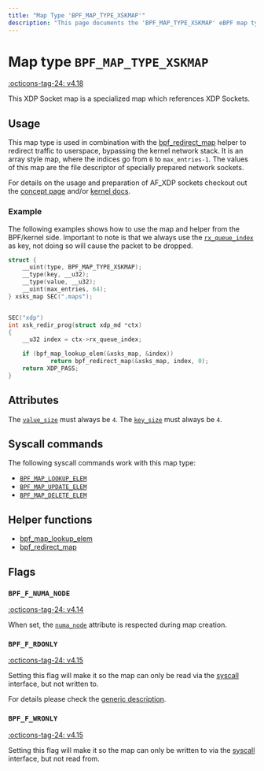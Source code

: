 ```yaml
---
title: "Map Type 'BPF_MAP_TYPE_XSKMAP'"
description: "This page documents the 'BPF_MAP_TYPE_XSKMAP' eBPF map type, including its definition, usage, program types that can use it, and examples."
---
```

# Map type `BPF_MAP_TYPE_XSKMAP`

<!-- [FEATURE_TAG](BPF_MAP_TYPE_XSKMAP) -->
[:octicons-tag-24: v4.18](https://github.com/torvalds/linux/commit/fbfc504a24f53f7ebe128ab55cb5dba634f4ece8)
<!-- [/FEATURE_TAG] -->

This XDP Socket map is a specialized map which references XDP Sockets.

## Usage

This map type is used in combination with the [bpf_redirect_map](../helper-function/bpf_redirect_map.md) helper to redirect traffic to userspace, bypassing the kernel network stack. It is an array style map, where the indices go from `0` to `max_entries-1`. The values of this map are the file descriptor of specially prepared network sockets.

For details on the usage and preparation of AF_XDP sockets checkout out the [concept page](../concepts/af_xdp.md) and/or [kernel docs](https://www.kernel.org/doc/html/latest/networking/af_xdp.html).

### Example

The following examples shows how to use the map and helper from the BPF/kernel side. Important to note is that we always use the [`rx_queue_index`](../program-type/BPF_PROG_TYPE_XDP.md#rx_queue_index) as key, not doing so will cause the packet to be dropped.

```c
struct {
    __uint(type, BPF_MAP_TYPE_XSKMAP);
    __type(key, __u32);
    __type(value, __u32);
    __uint(max_entries, 64);
} xsks_map SEC(".maps");


SEC("xdp")
int xsk_redir_prog(struct xdp_md *ctx)
{
    __u32 index = ctx->rx_queue_index;

    if (bpf_map_lookup_elem(&xsks_map, &index))
            return bpf_redirect_map(&xsks_map, index, 0);
    return XDP_PASS;
}
```

## Attributes

The [`value_size`](../syscall/BPF_MAP_CREATE.md#value_size) must always be `4`. The [`key_size`](../syscall/BPF_MAP_CREATE.md#key_size) must always be `4`.

<!-- TODO link to generic page for attributes which are the same for every map type -->

## Syscall commands

The following syscall commands work with this map type:

* [`BPF_MAP_LOOKUP_ELEM`](../syscall/BPF_MAP_LOOKUP_ELEM.md)
* [`BPF_MAP_UPDATE_ELEM`](../syscall/BPF_MAP_UPDATE_ELEM.md)
* [`BPF_MAP_DELETE_ELEM`](../syscall/BPF_MAP_DELETE_ELEM.md)

## Helper functions

<!-- DO NOT EDIT MANUALLY -->
<!-- [MAP_HELPER_FUNC_REF] -->
 * [bpf_map_lookup_elem](../helper-function/bpf_map_lookup_elem.md)
 * [bpf_redirect_map](../helper-function/bpf_redirect_map.md)
<!-- [/MAP_HELPER_FUNC_REF] -->

## Flags

### `BPF_F_NUMA_NODE`

[:octicons-tag-24: v4.14](https://github.com/torvalds/linux/commit/96eabe7a40aa17e613cf3db2c742ee8b1fc764d0)

When set, the [`numa_node`](../syscall/BPF_MAP_CREATE.md#numa_node) attribute is respected during map creation.

### `BPF_F_RDONLY`

[:octicons-tag-24: v4.15](https://github.com/torvalds/linux/commit/6e71b04a82248ccf13a94b85cbc674a9fefe53f5)

Setting this flag will make it so the map can only be read via the [syscall](../syscall/index.md) interface, but not written to.

For details please check the [generic description](../syscall/BPF_MAP_CREATE.md#bpf_f_rdonly).

### `BPF_F_WRONLY`

[:octicons-tag-24: v4.15](https://github.com/torvalds/linux/commit/6e71b04a82248ccf13a94b85cbc674a9fefe53f5)

Setting this flag will make it so the map can only be written to via the [syscall](../syscall/index.md) interface, but not read from.
